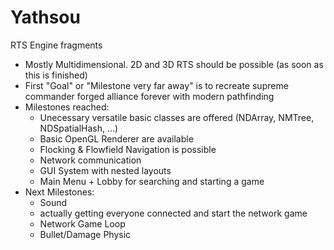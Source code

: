 # Yathsou
RTS Engine fragments

* Mostly Multidimensional. 2D and 3D RTS should be possible (as soon as this is finished)
* First "Goal" or "Milestone very far away" is to recreate supreme commander forged alliance forever with modern pathfinding
* Milestones reached:
  * Unecessary versatile basic classes are offered (NDArray, NMTree, NDSpatialHash, ...)
  * Basic OpenGL Renderer are available
  * Flocking & Flowfield Navigation is possible
  * Network communication
  * GUI System with nested layouts
  * Main Menu + Lobby for searching and starting a game
* Next Milestones:
  * Sound
  * actually getting everyone connected and start the network game
  * Network Game Loop
  * Bullet/Damage Physic